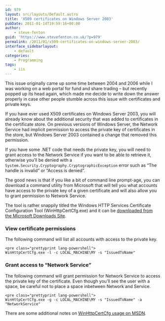 ```yaml
---
id: 979
layout: src/layouts/Default.astro
title: 'X509 certificates on Windows Server 2003'
pubDate: 2011-01-14T19:59:16+00:00
author:
    - steve-fenton
guid: 'https://www.stevefenton.co.uk/?p=979'
permalink: /2011/01/x509-certificates-on-windows-server-2003/
interface_sidebarlayout:
    - default
categories:
    - Programming
tags:
    - iis
---
```


This issue originally came up some time between 2004 and 2006 while I was working on a web portal for fund and share trading – but recently popped up its head again, which made me decide to write down the answer properly in case other people stumble across this issue with certificates and private keys.

If you have ever used X509 certificates on Windows Server 2003, you will already know about the additional security that was added to certificates in the certificate store. On previous versions of Windows Server, the Network Service had implicit permission to access the private key of certificates in the store, but Windows Server 2003 contained a change that removed this permission.

If you have some .NET code that needs the private key, you will need to grant access to the Network Service if you want to be able to retrieve it, otherwise you’ll be denied with a `System.Security.Cryptography.CryptographicException` error such as “The handle is invalid” or “Access is denied”.

The good news is that if you like a bit of command line prompt-age, you can download a command utility from Microsoft that will tell you what accounts have access to the private key of a given certificate and will also allow you to grant permission to Network Service.

The tool is rather snappily titled the Windows HTTP Services Certificate Configuration Tool (WinHttpCertCfg.exe) and it can be [downloaded from the Microsoft Downloads Site](http://www.microsoft.com/downloads/en/details.aspx?familyid=c42e27ac-3409-40e9-8667-c748e422833f&displaylang=en).

### View certificate permissions

The following command will list all accounts with access to the private key.

```
<pre class="prettyprint lang-powershell">
WinHttpCertCfg.exe -l -c LOCAL_MACHINE\MY -s "IssuedToName"
```

### Grant access to “Network Service”

The following command will grant permission for Network Service to access the private key of the certificate. Even though you’ll see the user with a space, be careful not to place a space inbetween Network and Service.

```
<pre class="prettyprint lang-powershell">
WinHttpCertCfg.exe -g -c LOCAL_MACHINE\MY -s "IssuedToName" -a "NetworkService"
```

There are some additional notes on [WinHttpCertCfg usage on MSDN](http://msdn.microsoft.com/en-us/library/aa384088%28v=vs.85%29.aspx).